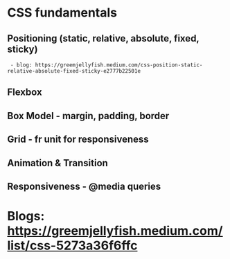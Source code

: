 # CSS fundamentals

## Positioning (static, relative, absolute, fixed, sticky)
     - blog: https://greemjellyfish.medium.com/css-position-static-relative-absolute-fixed-sticky-e2777b22501e
## Flexbox

## Box Model - margin, padding, border

## Grid - fr unit for responsiveness

## Animation & Transition

## Responsiveness - @media queries


# Blogs: https://greemjellyfish.medium.com/list/css-5273a36f6ffc

